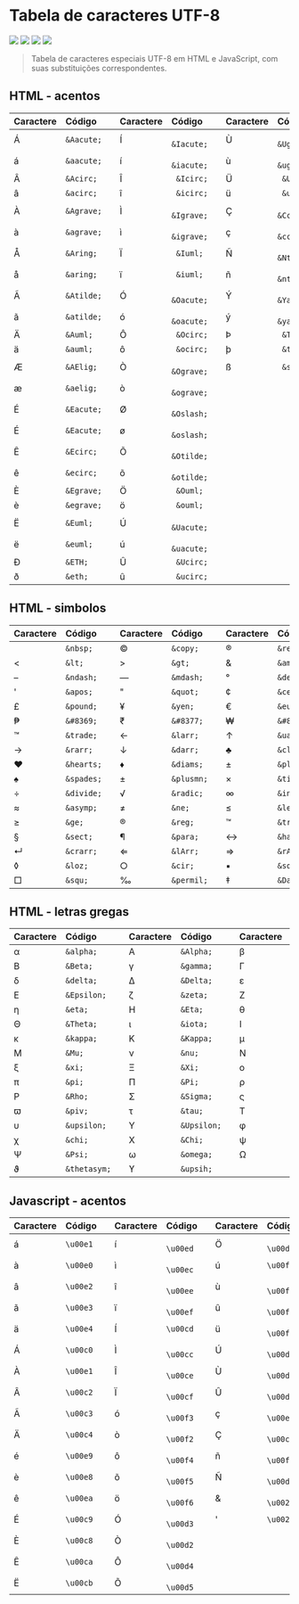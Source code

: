 # Tabela de caracteres UTF-8
<div>
    <img src="https://img.shields.io/github/languages/count/MatheusPrudente/special-character-codes"/>
    <img src="https://img.shields.io/github/repo-size/MatheusPrudente/special-character-codes"/>
    <img src="https://img.shields.io/github/last-commit/MatheusPrudente/special-character-codes"/>
    <img src="https://img.shields.io/github/issues/MatheusPrudente/special-character-codes"/>
</div>

> Tabela de caracteres especiais UTF-8 em HTML e JavaScript, com suas substituições correspondentes.

## HTML - acentos

| Caractere |   Código       |           | Caractere | Código         |           | Caractere | Código         |
| :-------- | :--------------|:----------| :-------- | :--------------|:----------| :-------- | :--------------|
| &Aacute;  | ```&Aacute;``` |           | &Iacute;  | ``` &Iacute;```|           | &Ugrave;  | ``` &Ugrave;```|
| &aacute;  | ```&aacute;``` |           | &iacute;  | ``` &iacute;```|           | &ugrave;  | ``` &ugrave;```|
| &Acirc;   | ```&Acirc;```  |           | &Icirc;   |  ``` &Icirc;```|           | &Uuml;    | ``` &Uuml;```  |
| &acirc;   | ```&acirc;```  |           | &icirc;   |  ``` &icirc;```|           | &uuml;    | ``` &uuml;```  |
| &Agrave;  | ```&Agrave;``` |           | &Igrave;  | ``` &Igrave;```|           |     Ç     | ``` &Ccedil;```|
| &agrave;  | ```&agrave;``` |           | &igrave;  | ``` &igrave;```|           |     ç     | ``` &ccedil;```|
| &Aring;   | ```&Aring;```  |           | &Iuml;    | ``` &Iuml;```  |           |     Ñ     | ``` &Ntilde;```|
| &aring;   | ```&aring;```  |           | &iuml;    | ``` &iuml;```  |           |     ñ     | ``` &ntilde;```|
| &Atilde;  | ```&Atilde;``` |           | &Oacute;  | ``` &Oacute;```|           |     Ý     | ``` &Yacute;```|
| &atilde;  | ```&atilde;``` |           | &oacute;  | ``` &oacute;```|           |     ý     | ``` &yacute;```|
| &Auml;    | ```&Auml;```   |           | &Ocirc;   | ``` &Ocirc;``` |           |     Þ     | ``` &THORN;``` |
| &auml;    | ```&auml;```   |           | &ocirc;   | ``` &ocirc;``` |           |     þ     | ``` &thorn;``` |
| &AElig;   | ```&AElig;```  |           | &Ograve;  | ``` &Ograve;```|           |     ß     | ``` &szlig;``` |
| &aelig;   | ```&aelig;```  |           | &ograve;  | ``` &ograve;```|
| &Eacute;  | ```&Eacute;``` |           | &Oslash;  | ``` &Oslash;```|
| &Eacute;  | ```&Eacute;``` |           | &oslash;  | ``` &oslash;```|
| &Ecirc;   | ```&Ecirc;```  |           | &Otilde;  | ``` &Otilde;```|
| &ecirc;   | ```&ecirc;```  |           | &otilde;  | ``` &otilde;```|
| &Egrave;  | ```&Egrave;``` |           | &Ouml;    | ``` &Ouml;```  |
| &egrave;  | ```&egrave;``` |           | &ouml;    | ``` &ouml;```  |
| &Euml;    | ```&Euml;```   |           | &Uacute;  | ``` &Uacute;```|
| &euml;    | ```&euml;```   |           | &uacute;  | ``` &uacute;```|
| &ETH;     | ```&ETH;```    |           | &Ucirc;   | ``` &Ucirc;``` |
| &eth;     | ```&eth;```    |           | &ucirc;   | ``` &ucirc;``` |


## HTML - simbolos

| Caractere   | Código       |           | Caractere | Código         |           | Caractere | Código         |
| :-------- | :--------------|:----------| :-------- | :--------------|:----------| :-------- | :--------------|
| &nbsp;    | ```&nbsp;```   |           |  &copy;   | ```&copy;```   |           |  &reg;    | ```&reg;```    |
| &lt;      | ```&lt;```     |           |  &gt;     | ```&gt;```     |           |  &amp;    | ```&amp;```    |
| &ndash;      | ```&ndash;```|          |  &mdash;  | ```&mdash;```  |           |  &deg;    | ```&deg;```    |
| &apos;    | ```&apos;```   |           |  &quot;   | ```&quot;```   |           |  &cent;   | ```&cent;```   |
| &pound;   | ```&pound;```  |           |  &yen;    | ```&yen;```    |           |  &euro;   | ```&euro;```   |
| &#8369;           | ```&#8369;```           | | &#8377;           | ```&#8377;```           | | &#8361;           | ```&#8361;```           |
| &trade;   | ```&trade;```  |           |  &larr;   | ```&larr;```   |           |  &uarr;   | ```&uarr;```   |
| &rarr;    | ```&rarr;```   |           |  &darr;   | ```&darr;```   |            | &clubs;   | ```&clubs;```  |
|  &hearts; | ```&hearts;``` |           |  &diams;   | ```&diams;``` |            | &plusmn;      | `&plusmn;`        |
| &spades;  |  ```&spades;```|           | &plusmn;          |```&plusmn; ```|    | &times;           |```&times;```           |
| &divide;          |```&divide;```|     | &radic;           |  ```&radic;```           |  | &infin;           |```&infin;```           |
| &asymp;           | ```&asymp;```           || &ne;              | ```&ne;```              || &le;              | ```&le;```              |
| &ge;              | ```&ge;```              || &reg;             | ```&reg;```             || &trade;           | ```&trade;```           |
| &sect;            | ```&sect;```            || &para;            | ```&para;```            || &harr;            | ```&harr;```            |
| &crarr;           | ```&crarr;```           || &lArr;            | ```&lArr;```            || &rArr;            | ```&rArr;```            |
| &loz;             | ```&loz;```             || &cir;             | ```&cir;```             || &squf;            | ```&squf;```            |
| &squ;             | ```&squ;```             || &permil;             | ```&permil;```             || &Dagger;            | ```&Dagger;```            |

## HTML - letras gregas

| Caractere   | Código       |           | Caractere | Código         |           | Caractere | Código         |
| :-------- | :--------------|:----------| :-------- | :--------------|:----------| :-------- | :--------------|
| &alpha;   | ```&alpha;```  |           |  &Alpha;  | ```&Alpha;```  |           |  &beta;   | ```&beta;```   |
| &Beta;    | ```&Beta;```   |           |  &gamma;  | ```&gamma;```  |           |  &Gamma;  | ```&Gamma;```  |
| &delta;   | ```&delta;```  |           |  &Delta;  | ```&Delta;```  |           | &epsilon; | ```&epsilon;```|
| &Epsilon; | ```&Epsilon;```|           |  &zeta;   | ```&zeta;```   |           | &Zeta;    | ```&Zeta;```   |
| &eta;     | ```&eta;```    |           |  &Eta;    | ```&Eta;```    |           | &theta;   | ```&theta;```  |
| &Theta;   | ```&Theta;```  |           |  &iota;   | ```&iota;```   |           | &Iota;    | ```&Iota;```   |
| &kappa;   | ```&kappa;```  |           |  &Kappa;  | ```&Kappa;```  |           | &mu;      | ```&mu;```     |
| &Mu;      | ```&Mu;```     |           |  &nu;     | ```&nu;```     |           | &Nu;      | ```&Nu;```     |
| &xi;      | ```&xi;```     |           |  &Xi;     | ```&Xi;```     |           | &omicron; | ```&omicron;```|
| &pi;      | ```&pi;```     |           |  &Pi;     | ```&Pi;```     |           | &rho;     | ```&rho;```    |
| &Rho;     | ```&Rho;```    |           |  &Sigma;  | ```&Sigma;```  |           | &sigmaf;  | ```&sigmaf;``` |
| &piv;     | ```&piv;```    |           |  &tau;    | ```&tau;```    |           | &Tau;     | ```&Tau;```    |
| &upsilon; | ```&upsilon;```|           |  &Upsilon;| ```&Upsilon;```|           | &phi;     | ```&phi;```    |
| &chi;     | ```&chi;```    |           |  &Chi;    | ```&Chi;```    |           | &psi;     | ```&psi;```    |
| &Psi;     | ```&Psi;```    |           |  &omega;  | ```&omega;```  |           | &Omega;   | ```&Omega;```  |
| &thetasym;|```&thetasym;```|           |  &upsih;  | ```&upsih;```  |

## Javascript - acentos

| Caractere | Código         |           | Caractere | Código         |           | Caractere | Código         |
| :-------- | :--------------|:----------| :-------- | :--------------|:----------| :-------- | :--------------|
|     á     | ```\u00e1```   |           |     í     | ``` \u00ed```  |           |     Ö     | ``` \u00d6```  |
|     à     | ```\u00e0```   |           |     ì     | ``` \u00ec```  |           |     ú     | ``` \u00fa ``` |
|     â     | ```\u00e2```   |           |     î     | ``` \u00ee```  |           |     ù     | ``` \u00f9```  |
|     ã     | ```\u00e3```   |           |     ï     | ``` \u00ef```  |           |     û     | ``` \u00fb```  |
|     ä     | ```\u00e4```   |           |     Í     | ``` \u00cd ``` |           |     ü     | ``` \u00fc```  |
|     Á     | ```\u00c0```   |           |     Ì     | ``` \u00cc```  |           |     Ú     | ``` \u00da```  |
|     À     | ```\u00e1```   |           |     Î     | ``` \u00ce```  |           |     Ù     | ``` \u00d9```  |
|     Â     | ```\u00c2```   |           |     Ï     | ``` \u00cf```  |           |     Û     | ``` \u00db```  |
|     Ã     | ```\u00c3```   |           |     ó     | ``` \u00f3```  |           |     ç     | ``` \u00e7```  |
|     Ä     | ```\u00c4```   |           |     ò     | ``` \u00f2```  |           |     Ç     | ``` \u00c7```  |
|     é     | ```\u00e9```   |           |     ô     | ``` \u00f4```  |           |     ñ     | ``` \u00f1```  |
|     è     | ```\u00e8```   |           |     õ     | ``` \u00f5```  |           |     Ñ     | ``` \u00d1```  |
|     ê     | ```\u00ea```   |           |     ö     | ``` \u00f6```  |           |     &     | ``` \u0026```  |
|     É     | ```\u00c9```   |           |     Ó     | ``` \u00d3```  |           |     '     | ```\u0027```   |
|     È     | ```\u00c8```   |           |     Ò     | ``` \u00d2```  |           |
|     Ê     | ```\u00ca```   |           |     Ô     | ``` \u00d4```  |           |
|     Ë     | ```\u00cb```   |           |     Õ     | ``` \u00d5```  |           |
